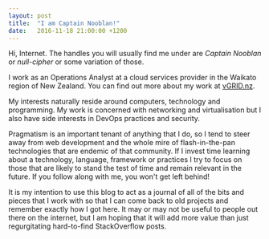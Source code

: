 ```yaml
---
layout: post
title:  "I am Captain Nooblan!"
date:   2016-11-18 21:00:00 +1200
---
```

Hi, Internet. The handles you will usually find me under are *Captain Nooblan* or *null-cipher* or some variation of those.

I work as an Operations Analyst at a cloud services provider in the Waikato region of New Zealand. You can find out more about my work at [vGRID.nz][vgrid-nz].

My interests naturally reside around computers, technology and programming. My work is concerned with networking and virtualisation but I also have side interests in DevOps practices and security.

Pragmatism is an important tenant of anything that I do, so I tend to steer away from web development and the whole mire of flash-in-the-pan technologies that are endemic of that community.
If I invest time learning about a technology, language, framework or practices I try to focus on those that are likely to stand the test of time and remain relevant in the future. If you follow along with me, you won't get left behind!

It is my intention to use this blog to act as a journal of all of the bits and pieces that I work with so that I can come back to old projects and remember exactly how I got here. It may or may not be useful to people out there on the internet, but I am hoping that it will add more value than just regurgitating hard-to-find StackOverflow posts.

[vgrid-nz]: http://vgrid.nz/
